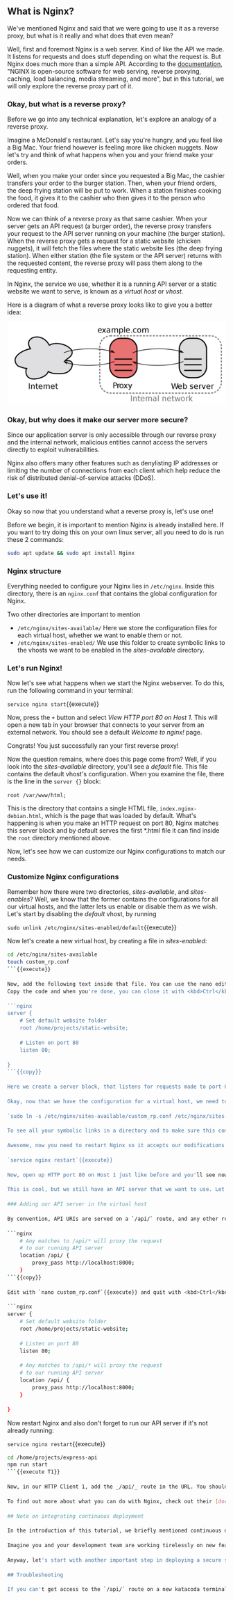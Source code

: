 ## What is Nginx?

We've mentioned Nginx and said that we were going to use it as a reverse proxy, but what is it really and what does that even mean?

Well, first and foremost Nginx is a web server. Kind of like the API we made. It listens for requests and does stuff depending on what the request is. But Nginx does much more than a simple API.
According to the [documentation](https://www.nginx.com/resources/glossary/nginx/#:~:text=NGINX%20is%20open%20source%20software,for%20maximum%20performance%20and%20stability.), "NGINX is open-source software for web serving, reverse proxying, caching, load balancing, media streaming, and more", but in this tutorial, we will only explore the reverse proxy part of it.

### Okay, but what is a reverse proxy?

Before we go into any technical explanation, let's explore an analogy of a reverse proxy.

Imagine a McDonald's restaurant. Let's say you're hungry, and you feel like a Big Mac. Your friend however is feeling more like chicken nuggets. Now let's try and think of what happens when you and your friend make your orders.

Well, when you make your order since you requested a Big Mac, the cashier transfers your order to the burger station. Then, when your friend orders, the deep frying station will be put to work. When a station finishes cooking the food, it gives it to the cashier who then gives it to the person who ordered that food.

Now we can think of a reverse proxy as that same cashier. When your server gets an API request (a burger order), the reverse proxy transfers your request to the API server running on your machine (the burger station). When the reverse proxy gets a request for a static website (chicken nuggets), it will fetch the files where the static website lies (the deep frying station). When either station (the file system or the API server) returns with the requested content, the reverse proxy will pass them along to the requesting entity.

In Nginx, the service we use, whether it is a running API server or a static website we want to serve, is known as a _virtual host_ or _vhost_. 

Here is a diagram of what a reverse proxy looks like to give you a better idea:

![Reverse Proxy Diagram](./assets/reverse_proxy_diagram.png)

### Okay, but why does it make our server more secure?

Since our application server is only accessible through our reverse proxy and the internal network, malicious entities cannot access the servers directly to exploit vulnerabilities.

Nginx also offers many other features such as denylisting IP addresses or limiting the number of connections from each client which help reduce the risk of distributed denial-of-service attacks (DDoS). 

### Let's use it!

Okay so now that you understand what a reverse proxy is, let's use one!

Before we begin, it is important to mention Nginx is already installed here. If you want to try doing this on your own linux server, all you need to do is run these 2 commands:

```bash
sudo apt update && sudo apt install Nginx
```

### Nginx structure

Everything needed to configure your Nginx lies in `/etc/nginx`. Inside this directory, there is an `nginx.conf` that contains the global configuration for Nginx.

Two other directories are important to mention

-  `/etc/nginx/sites-available/` Here we store the configuration files for each virtual host, whether we want to enable them or not.
-  `/etc/nginx/sites-enabled/` We use this folder to create symbolic links to the vhosts we want to be enabled in the _sites-available_ directory.

### Let's run Nginx!

Now let's see what happens when we start the Nginx webserver. To do this, run the following command in your terminal:

`service nginx start`{{execute}}

Now, press the `+` button and select _View HTTP port 80 on Host 1_. This will open a new tab in your browser that connects to your server from an external network. You should see a default _Welcome to nginx!_ page.

Congrats! You just successfully ran your first reverse proxy!

Now the question remains, where does this page come from? Well, if you look into the _sites-available_ directory, you'll see a _default_ file. This file contains the default vhost's configuration. When you examine the file, there is the line in the `server {}` block:

`root /var/www/html;`

This is the directory that contains a single HTML file, `index.nginx-debian.html`, which is the page that was loaded by default. What's happening is when you make an HTTP request on port 80, Nginx matches this server block and by default serves the first \*.html file it can find inside the `root` directory mentioned above.

Now, let's see how we can customize our Nginx configurations to match our needs.

### Customize Nginx configurations

Remember how there were two directories, _sites-available_, and _sites-enables_? Well, we know that the former contains the configurations for all our virtual hosts, and the latter lets us enable or disable them as we wish. Let's start by disabling the _default_ vhost, by running

`sudo unlink /etc/nginx/sites-enabled/default`{{execute}}

Now let's create a new virtual host, by creating a file in _sites-enabled_:

```sh
cd /etc/nginx/sites-available
touch custom_rp.conf
```{{execute}}

Now, add the following text inside that file. You can use the nano editor to do this: `nano custom_rp.conf`{{execute}}
Copy the code and when you're done, you can close it with <kbd>Ctrl</kbd>+<kbd>X</kbd>.

```nginx
server { 
    # Set default website folder
    root /home/projects/static-website;

    # Listen on port 80
    listen 80;

}
```{{copy}}

Here we create a server block, that listens for requests made to port 80, and by default serves our `index.html` file in our _static-website_ folder.

Okay, now that we have the configuration for a virtual host, we need to enable it. This is done by adding a symbolic link between the file in _sites-available_ and _sites-enabled_:

`sudo ln -s /etc/nginx/sites-available/custom_rp.conf /etc/nginx/sites-enabled/custom_rp.conf`{{execute}}

To see all your symbolic links in a directory and to make sure this command was successful, you can run `ls /etc/nginx/sites-enabled/ -l`{{execute}}.

Awesome, now you need to restart Nginx so it accepts our modifications. To do this, run

`service nginx restart`{{execute}}

Now, open up HTTP port 80 on Host 1 just like before and you'll see now that we're serving our own static website!

This is cool, but we still have an API server that we want to use. Let's add some configurations to our reverse proxy!

### Adding our API server in the virtual host

By convention, API URIs are served on a `/api/` route, and any other route will serve static files. To do this, add the following lines in our _custom_rp.conf_ file so it looks like this:

```nginx
    # Any matches to /api/* will proxy the request
    # to our running API server
    location /api/ {
        proxy_pass http://localhost:8000;
    }
```{{copy}}

Edit with `nano custom_rp.conf`{{execute}} and quit with <kbd>Ctrl</kbd>+<kbd>X</kbd>.

```nginx
server { 
    # Set default website folder
    root /home/projects/static-website;

    # Listen on port 80
    listen 80;

    # Any matches to /api/* will proxy the request
    # to our running API server
    location /api/ {
        proxy_pass http://localhost:8000;
    }

}
```

Now restart Nginx and also don't forget to run our API server if it's not already running:

`service nginx restart`{{execute}}

```sh
cd /home/projects/express-api 
npm run start
```{{execute T1}}

Now, in our HTTP Client 1, add the _/api/_ route in the URL. You should see the response from the express API server. Congrats! You just successfully configured a reverse proxy, bringing us one step closer to deploying our server securely.

To find out more about what you can do with Nginx, check out their [docs](https://nginx.org/en/docs/beginners_guide.html) for more examples!

## Note on integrating continuous deployment

In the introduction of this tutorial, we briefly mentioned continuous deployment and how we can integrate it on our server. Well, as you can imagine, with Nginx this became a whole lot easier.

Imagine you and your development team are working tirelessly on new features for your static website, or, better yet, you guys are building a whole web app with React. Well, with the right Nginx configurations, all you need to do is make sure you have a server block that serves the right static files, and if the content of any of those files changes in any way, Nginx couldn't care less! It will simply start serving these new files next time someone requests them. With a React application, for example, all you need to do is make sure that Nginx serves files in the _build_ folder and make an automation that whenever there's a new update to your React code, you build that code, and Nginx will serve that content. Easy right?

Anyway, let's start with another important step in deploying a secure server, which is setting up a firewall. See you there!

## Troubleshooting

If you can't get access to the `/api/` route on a new katacoda terminal tab, make sure the server is running with `cd /home/projects/express-api && npm run start`. You can check that this is working by running  `curl http://localhost:8000/api/` from another terminal tab.
